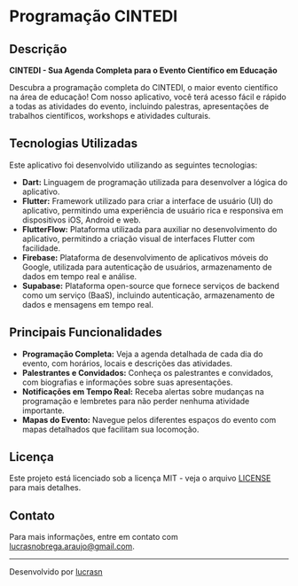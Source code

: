 # Programação CINTEDI

## Descrição

**CINTEDI - Sua Agenda Completa para o Evento Científico em Educação**

Descubra a programação completa do CINTEDI, o maior evento científico na área de educação! Com nosso aplicativo, você terá acesso fácil e rápido a todas as atividades do evento, incluindo palestras, apresentações de trabalhos científicos, workshops e atividades culturais.

## Tecnologias Utilizadas

Este aplicativo foi desenvolvido utilizando as seguintes tecnologias:

- **Dart:** Linguagem de programação utilizada para desenvolver a lógica do aplicativo.
- **Flutter:** Framework utilizado para criar a interface de usuário (UI) do aplicativo, permitindo uma experiência de usuário rica e responsiva em dispositivos iOS, Android e web.
- **FlutterFlow:** Plataforma utilizada para auxiliar no desenvolvimento do aplicativo, permitindo a criação visual de interfaces Flutter com facilidade.
- **Firebase:** Plataforma de desenvolvimento de aplicativos móveis do Google, utilizada para autenticação de usuários, armazenamento de dados em tempo real e análise.
- **Supabase:** Plataforma open-source que fornece serviços de backend como um serviço (BaaS), incluindo autenticação, armazenamento de dados e mensagens em tempo real.

## Principais Funcionalidades

- **Programação Completa:** Veja a agenda detalhada de cada dia do evento, com horários, locais e descrições das atividades.
- **Palestrantes e Convidados:** Conheça os palestrantes e convidados, com biografias e informações sobre suas apresentações.
- **Notificações em Tempo Real:** Receba alertas sobre mudanças na programação e lembretes para não perder nenhuma atividade importante.
- **Mapas do Evento:** Navegue pelos diferentes espaços do evento com mapas detalhados que facilitam sua locomoção.

## Licença

Este projeto está licenciado sob a licença MIT - veja o arquivo [LICENSE](LICENSE) para mais detalhes.

## Contato

Para mais informações, entre em contato com [lucrasnobrega.araujo@gmail.com](mailto:lucrasnobrega.araujo@gmail.com).

---

Desenvolvido por [lucrasn](https://github.com/lucrasn)
